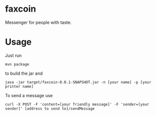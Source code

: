 # faxcoin
Messenger for people with taste.

# Usage
Just run 
```shell
mvn package
```
to build the jar and 
```shell
java -jar target/faxcoin-0.0.1-SNAPSHOT.jar -n [your name] -p [your printer name]
```

To send a message use
```shell
curl -X POST -F 'content=[your friendly message]' -F 'sender=[your sender]' [address to send to]/sendMessage
```
